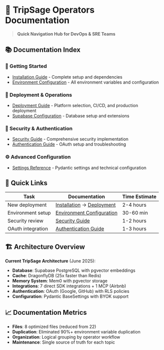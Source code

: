 # 🎯 TripSage Operators Documentation

> **Quick Navigation Hub for DevOps & SRE Teams**

## 📚 Documentation Index

### **🚀 Getting Started**

- [Installation Guide](./installation-guide.md) - Complete setup and dependencies
- [Environment Configuration](./environment-configuration.md) - All environment variables and configuration

### **🔧 Deployment & Operations**  

- [Deployment Guide](./deployment-guide.md) - Platform selection, CI/CD, and production deployment
- [Supabase Configuration](./supabase-configuration.md) - Database setup and extensions

### **🔐 Security & Authentication**

- [Security Guide](./security-guide.md) - Comprehensive security implementation
- [Authentication Guide](./authentication-guide.md) - OAuth setup and troubleshooting

### **⚙️ Advanced Configuration**

- [Settings Reference](./settings-reference.md) - Pydantic settings and technical configuration

## 🎯 Quick Links

| **Task** | **Documentation** | **Time Estimate** |
|----------|-------------------|-------------------|
| New deployment | [Installation](./installation-guide.md) → [Deployment](./deployment-guide.md) | 2-4 hours |
| Environment setup | [Environment Configuration](./environment-configuration.md) | 30-60 min |
| Security review | [Security Guide](./security-guide.md) | 1-2 hours |
| OAuth integration | [Authentication Guide](./authentication-guide.md) | 1-3 hours |

## 🏗️ Architecture Overview

**Current TripSage Architecture** (June 2025):

- **Database**: Supabase PostgreSQL with pgvector embeddings
- **Cache**: DragonflyDB (25x faster than Redis)
- **Memory System**: Mem0 with pgvector storage
- **Integrations**: 7 direct SDK integrations + 1 MCP (Airbnb)
- **Authentication**: OAuth (Google, GitHub) with RLS policies
- **Configuration**: Pydantic BaseSettings with BYOK support

## 📈 Documentation Metrics

- **Files**: 8 optimized files (reduced from 22)
- **Duplication**: Eliminated 90%+ environment variable duplication
- **Organization**: Logical grouping by operator workflow
- **Maintenance**: Single source of truth for each topic
